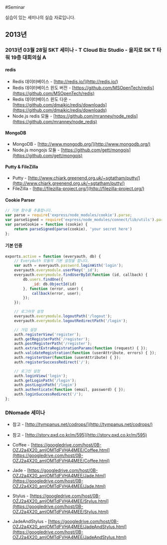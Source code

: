 #Seminar

실습이 있는 세미나의 실습 자료입니다.

## 2013년
### 2013년 03월 28일 SKT 세미나 - T Cloud Biz Studio - 을지로 SK T 타워 19층 대회의실 A
#### redis
+ Redis 데이터베이스 - [http://redis.io/](http://redis.io/)
+ Redis 데이터베이스 윈도 버전 - [https://github.com/MSOpenTech/redis](https://github.com/MSOpenTech/redis)
+ Redis 데이터베이스 윈도 다운 - [https://github.com/dmajkic/redis/downloads](https://github.com/dmajkic/redis/downloads)
+ Node.js redis 모듈 - [https://github.com/mranney/node_redis](https://github.com/mranney/node_redis)

#### MongoDB
+ MongoDB - [http://www.mongodb.org/](http://www.mongodb.org/)
+ Node.js mongojs 모듈 - [https://github.com/gett/mongojs](https://github.com/gett/mongojs)

#### Putty & FileZilla
+ Putty - [http://www.chiark.greenend.org.uk/~sgtatham/putty/](http://www.chiark.greenend.org.uk/~sgtatham/putty/)
+ FileZilla - [http://filezilla-project.org/](http://filezilla-project.org/)

#### Cookie Parser

```javascript
// 기본 함수를 추출합니다.
var parse = require('express/node_modules/cookie').parse;
var parseSigned = require('express/node_modules/connect/lib/utils').parseSignedCookies;
var parseCookie = function (cookie) {
    return parseSigned(parse(cookie), 'your secret here')
};
```

#### 기본 인증

```javascript
exports.active = function (everyauth, db) {
    // EveryAuth 모듈의 기본 설정을 합니다.
    var auth = everyauth.password.loginWith('login');
    everyauth.everymodule.userPkey('_id');
    everyauth.everymodule.findUserById(function (id, callback) {
        db.users.findOne({
            _id: db.ObjectId(id)
        }, function (error, user) {
            callback(error, user);
        });
    });

    // 로그아웃 설정
    everyauth.everymodule.logoutPath('/logout');
    everyauth.everymodule.logoutRedirectPath('/login');

    // 가입 설정
    auth.registerView('register');
    auth.getRegisterPath('/register');
    auth.postRegisterPath('/register');
    auth.extractExtraRegistrationParams(function (request) { });
    auth.validateRegistration(function (userAttribute, errors) { });
    auth.registerUser(function (userAttribute) { });
    auth.registerSuccessRedirect('/');

    // 로그인 설정
    auth.loginView('login');
    auth.getLoginPath('/login');
    auth.postLoginPath('/login')
    auth.authenticate(function (email, password) { });
    auth.loginSuccessRedirect('/');
};
```

### DNomade 세미나
+ 참고 - [http://tympanus.net/codrops/](http://tympanus.net/codrops/)
+ 참고 - [http://story.pxd.co.kr/m/595](http://story.pxd.co.kr/m/595)

+ Coffee - [https://googledrive.com/host/0B-OZJ2a4X20_amlOMTdFVHA4MEE/Coffee.html](https://googledrive.com/host/0B-OZJ2a4X20_amlOMTdFVHA4MEE/Coffee.html)
+ Jade - [https://googledrive.com/host/0B-OZJ2a4X20_amlOMTdFVHA4MEE/Jade.html](https://googledrive.com/host/0B-OZJ2a4X20_amlOMTdFVHA4MEE/Jade.html)
+ Stylus - [https://googledrive.com/host/0B-OZJ2a4X20_amlOMTdFVHA4MEE/Stylus.html](https://googledrive.com/host/0B-OZJ2a4X20_amlOMTdFVHA4MEE/Stylus.html)
+ JadeAndStylus - [https://googledrive.com/host/0B-OZJ2a4X20_amlOMTdFVHA4MEE/JadeAndStylus.html](https://googledrive.com/host/0B-OZJ2a4X20_amlOMTdFVHA4MEE/JadeAndStylus.html)
